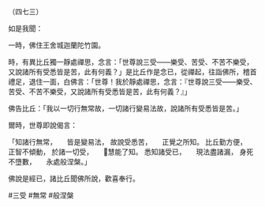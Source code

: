 （四七三）

如是我聞：

一時，佛住王舍城迦蘭陀竹園。

時，有異比丘獨一靜處禪思，念言：「世尊說三受——樂受、苦受、不苦不樂受，又說諸所有受悉皆是苦，此有何義？」是比丘作是念已，從禪起，往詣佛所，稽首禮足，退住一面，白佛言：「世尊！我於靜處禪思，念言：『世尊說三受——樂受、苦受、不苦不樂受，又說諸所有受悉皆是苦，此有何義？』」

佛告比丘：「我以一切行無常故，一切諸行變易法故，說諸所有受悉皆是苦。」

爾時，世尊即說偈言：

「知諸行無常，　　皆是變易法，
故說受悉苦，　　正覺之所知。
比丘勤方便，　　正智不傾動，
於諸一切受，　　𭶑慧能了知。
悉知諸受已，　　現法盡諸漏，
身死不墮數，　　永處般涅槃。」

佛說是經已，諸比丘聞佛所說，歡喜奉行。



#三受
#無常
#般涅槃
